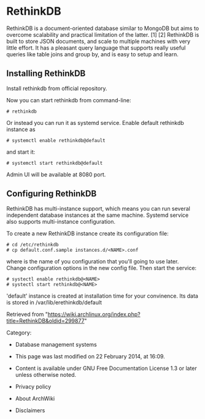 RethinkDB
=========

RethinkDB is a document-oriented database similar to MongoDB but aims to
overcome scalability and practical limitation of the latter. [1] [2]
RethinkDB is built to store JSON documents, and scale to multiple
machines with very little effort. It has a pleasant query language that
supports really useful queries like table joins and group by, and is
easy to setup and learn.

Installing RethinkDB
--------------------

Install rethinkdb from official repository.

Now you can start rethinkdb from command-line:

    # rethinkdb

Or instead you can run it as systemd service. Enable default rethinkdb
instance as

    # systemctl enable rethinkdb@default

and start it:

    # systemctl start rethinkdb@default

Admin UI will be available at 8080 port.

Configuring RethinkDB
---------------------

RethinkDB has multi-instance support, which means you can run several
independent database instances at the same machine. Systemd service also
supports multi-instance configuration.

To create a new RethinkDB instance create its configuration file:

    # cd /etc/rethinkdb
    # cp default.conf.sample instances.d/<NAME>.conf

where <NAME> is the name of you configuration that you'll going to use
later. Change configuration options in the new config file. Then start
the service:

    # systectl enable rethinkdb@<NAME>
    # systectl start rethinkdb@<NAME>

'default' instance is created at installation time for your convinence.
Its data is stored in /var/lib/erethinkdb/default

Retrieved from
"https://wiki.archlinux.org/index.php?title=RethinkDB&oldid=299877"

Category:

-   Database management systems

-   This page was last modified on 22 February 2014, at 16:09.
-   Content is available under GNU Free Documentation License 1.3 or
    later unless otherwise noted.
-   Privacy policy
-   About ArchWiki
-   Disclaimers

